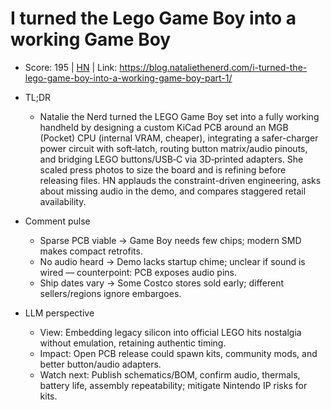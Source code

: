 # I turned the Lego Game Boy into a working Game Boy

- Score: 195 | [HN](https://news.ycombinator.com/item?id=45463319) | Link: https://blog.nataliethenerd.com/i-turned-the-lego-game-boy-into-a-working-game-boy-part-1/

- TL;DR
  - Natalie the Nerd turned the LEGO Game Boy set into a fully working handheld by designing a custom KiCad PCB around an MGB (Pocket) CPU (internal VRAM, cheaper), integrating a safer-charger power circuit with soft‑latch, routing button matrix/audio pinouts, and bridging LEGO buttons/USB‑C via 3D‑printed adapters. She scaled press photos to size the board and is refining before releasing files. HN applauds the constraint-driven engineering, asks about missing audio in the demo, and compares staggered retail availability.

- Comment pulse
  - Sparse PCB viable → Game Boy needs few chips; modern SMD makes compact retrofits.
  - No audio heard → Demo lacks startup chime; unclear if sound is wired — counterpoint: PCB exposes audio pins.
  - Ship dates vary → Some Costco stores sold early; different sellers/regions ignore embargoes.

- LLM perspective
  - View: Embedding legacy silicon into official LEGO hits nostalgia without emulation, retaining authentic timing.
  - Impact: Open PCB release could spawn kits, community mods, and better button/audio adapters.
  - Watch next: Publish schematics/BOM, confirm audio, thermals, battery life, assembly repeatability; mitigate Nintendo IP risks for kits.
